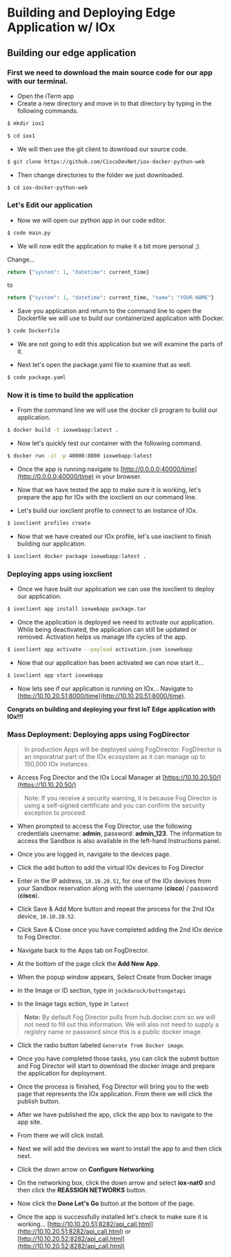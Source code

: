 # Building and Deploying Edge Application w/ IOx

## Building our edge application

### First we need to download the main source code for our app with our terminal.
* Open the iTerm app
* Create a new directory and move in to that directory by typing in the following commands.
```bash
$ mkdir iox1

$ cd iox1
```

* We will then use the git client to download our source code.
```bash
$ git clone https://github.com/CiscoDevNet/iox-docker-python-web
```

* Then change directories to the folder we just downloaded.

```bash
$ cd iox-docker-python-web
```

### Let's Edit our application
* Now we will open our python app in our code editor.

```bash
$ code main.py
```

* We will now edit the application to make it a bit more personal ;).

Change...
```python
return {"system": 1, "datetime": current_time}
```

to

```python
return {"system": 1, "datetime": current_time, "name": "YOUR-NAME"}
```

* Save you application and return to the command line to open the Dockerfile we will use to build our containerized application with Docker.

```bash
$ code Dockerfile
```

* We are not going to edit this application but we will examine the parts of it.

* Next let's open the package.yaml file to examine that as well.

```bash
$ code package.yaml
```

### Now it is time to build the application

* From the command line we will use the docker cli program to build our application.

```bash
$ docker build -t ioxwebapp:latest .
```

* Now let's quickly test our container with the following command.

```bash
$ docker run -it -p 40000:8000 ioxwebapp:latest
```

* Once the app is running navigate to [http://0.0.0.0:40000/time](http://0.0.0.0:40000/time) in your browser.

* Now that we have tested the app to make sure it is working, let's prepare the app for IOx with the ioxclient on our command line.

* Let's build our ioxclient profile to connect to an instance of IOx.

```bash
$ ioxclient profiles create
```

* Now that we have created our IOx profile, let's use ioxclient to finish building our application.

```bash
$ ioxclient docker package ioxwebapp:latest .
```

### Deploying apps using ioxclient

* Once we have built our application we can use the ioxclient to deploy our application.

```bash
$ ioxclient app install ioxwebapp package.tar
```

* Once the application is deployed we need to activate our application.  While being deactivated, the application can still be updated or removed.  Activation helps us manage life cycles of the app.

```bash
$ ioxclient app activate --payload activation.json ioxwebapp
```

* Now that our application has been activated we can now start it...

```bash
$ ioxclient app start ioxwebapp
```

* Now lets see if our application is running on IOx... Navigate to [http://10.10.20.51:8000/time](http://10.10.20.51:8000/time).

**Congrats on building and deploying your first IoT Edge application with IOx!!!**

### Mass Deployment: Deploying apps using FogDirector

> In production Apps will be deployed using FogDirector.  FogDirector is an imporatnat part of the IOx ecosystem as it can manage up to 150,000 IOx instances.

* Access Fog Director and the IOx Local Manager at [https://10.10.20.50/](https://10.10.20.50/)

> Note: If you receive a security warning, it is because Fog Director is using a self-signed certificate and you can confirm the security exception to proceed.

* When prompted to access the Fog Director, use the following credentials username: **admin**, password: **admin_123**.  The information to access the Sandbox is also available in the left-hand Instructions panel.

* Once you are logged in, navigate to the devices page.

* Click the add button to add the virtual IOx devices to Fog Director


* Enter in the IP address, `10.10.20.51`, for one of the IOx devices from your Sandbox reservation along with the username (**cisco**) / password (**cisco**).

* Click Save & Add More button and repeat the process for the 2nd IOx device, `10.10.20.52`.

* Click Save & Close once you have completed adding the 2nd IOx device to Fog Director.

* Navigate back to the Apps tab on FogDirector.

* At the bottom of the page click the **Add New App**.

* When the popup window appears, Select Create from Docker image

* In the Image or ID section, type in `jockdarock/buttongetapi`

* In the Image tags ection, type in `latest`

>**Note:** By default Fog Director pulls from hub.docker.com so we will not need to fill out this information.  We will also not need to supply a registry name or password since this is a public docker image.

* Click the radio button labeled `Generate from Docker image`.

* Once you have completed those tasks, you can click the submit button and Fog Director will start to download the docker image and prepare the application for deployment.

* Once the process is finished, Fog Director will bring you to the web page that represents the IOx application. From there we will click the publish button.

* After we have published the app, click the app box to navigate to the app site.

* From there we will click install.

* Next we will add the devices we want to install the app to and then click next.

* Click the down arrow on **Configure Networking**

* On the networking box, click the down arrow and select **iox-nat0** and then click the **REASSIGN NETWORKS** button.

* Now click the **Done Let's Go** button at the bottom of the page.

* Once the app is successfully installed let's check to make sure it is working... [http://10.10.20.51:8282/api_call.html](http://10.10.20.51:8282/api_call.html) or [http://10.10.20.52:8282/api_call.html](http://10.10.20.52:8282/api_call.html)




